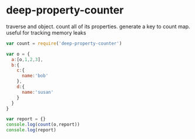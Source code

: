 # deep-property-counter
traverse and object. count all of its properties. generate a key to count map. useful for tracking memory leaks

```js
var count = require('deep-property-counter')

var o = {
  a:[o,1,2,3],
  b:{
    c:{
      name:'bob'
    },
    d:{
      name:'susan'
    }
  }
}

var report = {}
console.log(count(o,report))
console.log(report)

```
